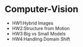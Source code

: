 # Computer-Vision
* HW1:Hybrid Images  
* HW2:Structure from Motion  
* HW3:Big vs Small Models  
* HW4:Handling Domain Shift
